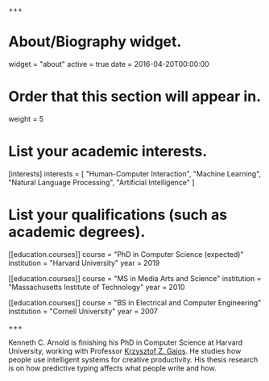 +++
# About/Biography widget.
widget = "about"
active = true
date = 2016-04-20T00:00:00

# Order that this section will appear in.
weight = 5

# List your academic interests.
[interests]
  interests = [
    "Human-Computer Interaction",
    "Machine Learning",
    "Natural Language Processing",
    "Artificial Intelligence"
  ]

# List your qualifications (such as academic degrees).
[[education.courses]]
  course = "PhD in Computer Science (expected)"
  institution = "Harvard University"
  year = 2019

[[education.courses]]
  course = "MS in Media Arts and Science"
  institution = "Massachusetts Institute of Technology"
  year = 2010

[[education.courses]]
  course = "BS in Electrical and Computer Engineering"
  institution = "Cornell University"
  year = 2007
 
+++


Kenneth C. Arnold is finishing his PhD in Computer Science at Harvard University, working with Professor [Krzysztof Z. Gajos](http://www.eecs.harvard.edu/~kgajos/). He studies how people use intelligent systems for creative productivity. His thesis research is on how predictive typing affects what people write and how.
